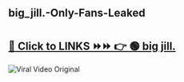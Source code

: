 
 ## big_jill.-Only-Fans-Leaked

# <h2><a href="https://clipsfans.com/big_jill.&ref=git">🔗 Click to LINKS ⏩⏩ 👉 🟢 big jill. </a></h2>

<a href="https://clipsfans.com/big_jill.&ref=git" rel="nofollow" data-target="animated-image.originalLink"><img src="https://i.ibb.co.com/xMMVF88/686577567.gif" alt="Viral Video Original" style="max-width: 100%; display: inline-block;" data-target="animated-image.originalImage"></a>

